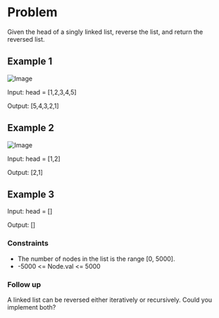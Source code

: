 # Problem

Given the head of a singly linked list, reverse the list, and return the reversed list.

## Example 1

![Image](https://assets.leetcode.com/uploads/2021/02/19/rev1ex1.jpg)

Input: head = [1,2,3,4,5]

Output: [5,4,3,2,1]

## Example 2

![Image](https://assets.leetcode.com/uploads/2021/02/19/rev1ex2.jpg)

Input: head = [1,2]

Output: [2,1]

## Example 3

Input: head = []

Output: []
 
### Constraints

- The number of nodes in the list is the range [0, 5000].
- -5000 <= Node.val <= 5000
 
### Follow up

A linked list can be reversed either iteratively or recursively. Could you implement both?
